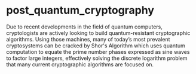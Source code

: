 # post_quantum_cryptography
Due to recent developments in the field of quantum computers, cryptologists are actively looking to build quantum-resistant cryptographic algorithms. Using those machines, many of today’s most prevalent cryptosystems can be cracked by  Shor's Algorithm which uses quantum computation to equate the prime number phases expressed as sine waves to factor large integers, effectively solving the discrete logarithm problem that many current cryptographic algorithms are focused on.
